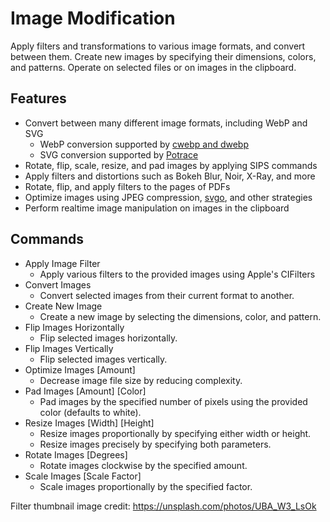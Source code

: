 # Image Modification

Apply filters and transformations to various image formats, and convert between them. Create new images by specifying their dimensions, colors, and patterns. Operate on selected files or on images in the clipboard.

## Features

- Convert between many different image formats, including WebP and SVG
  - WebP conversion supported by [cwebp and dwebp](https://developers.google.com/speed/webp/docs/precompiled)
  - SVG conversion supported by [Potrace](https://potrace.sourceforge.net)
- Rotate, flip, scale, resize, and pad images by applying SIPS commands
- Apply filters and distortions such as Bokeh Blur, Noir, X-Ray, and more
- Rotate, flip, and apply filters to the pages of PDFs
- Optimize images using JPEG compression, [svgo](https://github.com/svg/svgo), and other strategies
- Perform realtime image manipulation on images in the clipboard

## Commands

- Apply Image Filter
  - Apply various filters to the provided images using Apple's CIFilters
- Convert Images
  - Convert selected images from their current format to another.
- Create New Image
  - Create a new image by selecting the dimensions, color, and pattern.
- Flip Images Horizontally
  - Flip selected images horizontally.
- Flip Images Vertically
  - Flip selected images vertically.
- Optimize Images [Amount]
  - Decrease image file size by reducing complexity.
- Pad Images [Amount] [Color]
  - Pad images by the specified number of pixels using the provided color (defaults to white).
- Resize Images [Width] [Height]
  - Resize images proportionally by specifying either width or height.
  - Resize images precisely by specifying both parameters.
- Rotate Images [Degrees]
  - Rotate images clockwise by the specified amount.
- Scale Images [Scale Factor]
  - Scale images proportionally by the specified factor.

Filter thumbnail image credit: <https://unsplash.com/photos/UBA_W3_LsOk>
